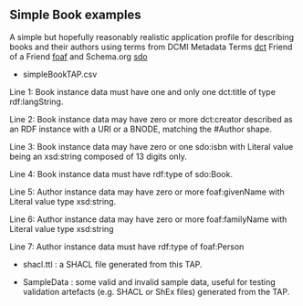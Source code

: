 ## Simple Book examples
A simple but hopefully reasonably realistic application profile for describing books and their authors using terms from DCMI Metadata Terms [dct](http://purl.org/dc/terms/)
Friend of a Friend [foaf](http://xmlns.com/foaf/0.1/)
and Schema.org [sdo](https://schema.org/)

* simpleBookTAP.csv

Line 1: Book instance data must have one and only one dct:title of type rdf:langString.

Line 2: Book instance data may have zero or more dct:creator described as an RDF instance with a URI or a BNODE, matching the #Author shape.

Line 3: Book instance data may have zero or one sdo:isbn with Literal value being an xsd:string composed of 13 digits only.

Line 4: Book instance data must have rdf:type of sdo:Book.

Line 5: Author instance data may have zero or more foaf:givenName with Literal value type xsd:string.

Line 6: Author instance data may have zero or more foaf:familyName with Literal value type xsd:string

Line 7: Author instance data must have rdf:type of foaf:Person

* shacl.ttl : a SHACL file generated from this TAP.

* SampleData : some valid and invalid sample data, useful for testing validation artefacts (e.g. SHACL or ShEx files) generated from the TAP.
